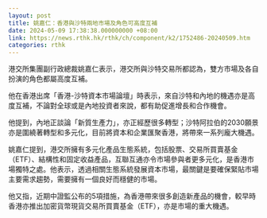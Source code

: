 ```yaml
---
layout: post
title: 姚嘉仁：香港與沙特兩地市場及角色可高度互補
date: 2024-05-09 17:38:38.000000000 +08:00
link: https://news.rthk.hk/rthk/ch/component/k2/1752486-20240509.htm
categories: rthk
---
```


港交所集團副行政總裁姚嘉仁表示，港交所與沙特交易所都認為，雙方市場及各自扮演的角色都屬高度互補。

他在香港出席「香港-沙特資本市場論壇」時表示，來自沙特和內地的機遇亦是高度互補，不論對全球或是內地投資者來說，都有助促進增長和合作機會。

他提到，內地正談論「新質生產力」，亦正經歷很多轉型；沙特阿拉伯的2030願景亦是圍繞著轉型和多元化，目前將資本和企業匯聚香港，將帶來一系列龐大機遇。

姚嘉仁提到，港交所擁有多元化產品生態系統，包括股票、交易所買賣基金（ETF）、結構性和固定收益產品，互聯互通亦令市場參與者更多元化，是香港市場獨特之處。他表示，透過相關生態系統發展資本市場，最關鍵是要確保緊貼市場主要需求趨勢，需要擁有一個良好而穩健的市場。

他又指，近期中證監公布的5項措施，為香港帶來很多創造新產品的機會，較早時香港亦推出加密貨幣現貨交易所買賣基金（ETF），亦是市場的重大機遇。
